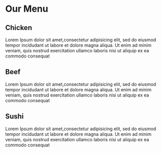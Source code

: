 <!DOCTYPE html>
<html lang="en">

<head>
    <meta charset="utf-8">
    <meta name="viewport" content="width=device-width, initial-scale=1">
    <title>Module 2</title>
    <link rel="stylesheet" href="css/style.css">
</head>

<body>
    <h1>Our Menu</h1>
    <div class="row">
        <div class="col-lg-4 col-md-6 col-sm-12">
            <section class="Chicken">
                <h2>Chicken</h2>
                <p>
                	Lorem Ipsum dolor sit amet,consectetur adipisicing elit, sed do eiusmod tempor incidudant ut labore et dolore magna aliqua. Ut enim ad minim veniam, quis nostrud exercitation ullamco laboris nisi ut aliquip ex ea commodo consequat
                </p>
            </section>
        </div>
        <div class="col-lg-4 col-md-6 col-sm-12">
            <section class="Beef">
                <h2>Beef</h2>
                <p>
                	Lorem Ipsum dolor sit amet,consectetur adipisicing elit, sed do eiusmod tempor incidudant ut labore et dolore magna aliqua. Ut enim ad minim veniam, quis nostrud exercitation ullamco laboris nisi ut aliquip ex ea commodo consequat
                </p>
            </section>
        </div>
        <div class="col-lg-4 col-md-12 col-sm-12">
            <section class="Sushi">
                <h2>Sushi</h2>
                <p>
                    Lorem Ipsum dolor sit amet,consectetur adipisicing elit, sed do eiusmod tempor incidudant ut labore et dolore magna aliqua. Ut enim ad minim veniam, quis nostrud exercitation ullamco laboris nisi ut aliquip ex ea commodo consequat
                </p>
            </section>
        </div>
    </div>
</body>

</html>
